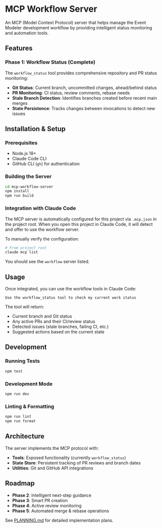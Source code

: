 # MCP Workflow Server

An MCP (Model Context Protocol) server that helps manage the Event Modeler development workflow by providing intelligent status monitoring and automation tools.

## Features

### Phase 1: Workflow Status (Complete)
The `workflow_status` tool provides comprehensive repository and PR status monitoring:

- **Git Status**: Current branch, uncommitted changes, ahead/behind status
- **PR Monitoring**: CI status, review comments, rebase needs
- **Stale Branch Detection**: Identifies branches created before recent main merges
- **State Persistence**: Tracks changes between invocations to detect new issues

## Installation & Setup

### Prerequisites
- Node.js 18+ 
- Claude Code CLI
- GitHub CLI (`gh`) for authentication

### Building the Server

```bash
cd mcp-workflow-server
npm install
npm run build
```

### Integration with Claude Code

The MCP server is automatically configured for this project via `.mcp.json` in the project root. When you open this project in Claude Code, it will detect and offer to use the workflow server.

To manually verify the configuration:

```bash
# From project root
claude mcp list
```

You should see the `workflow` server listed.

## Usage

Once integrated, you can use the workflow tools in Claude Code:

```
Use the workflow_status tool to check my current work status
```

The tool will return:
- Current branch and Git status
- Any active PRs and their CI/review status
- Detected issues (stale branches, failing CI, etc.)
- Suggested actions based on the current state

## Development

### Running Tests
```bash
npm test
```

### Development Mode
```bash
npm run dev
```

### Linting & Formatting
```bash
npm run lint
npm run format
```

## Architecture

The server implements the MCP protocol with:
- **Tools**: Exposed functionality (currently `workflow_status`)
- **State Store**: Persistent tracking of PR reviews and branch dates
- **Utilities**: Git and GitHub API integrations

## Roadmap

- **Phase 2**: Intelligent next-step guidance
- **Phase 3**: Smart PR creation
- **Phase 4**: Active review monitoring
- **Phase 5**: Automated merge & rebase operations

See [PLANNING.md](../PLANNING.md) for detailed implementation plans.